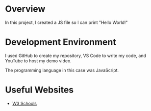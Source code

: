 # Overview

In this project, I created a JS file so I can print "Hello World!"

# Development Environment

I used GitHub to create my repository, VS Code to write my code, and YouTube to host my demo video.

The programming language in this case was JavaScript.

# Useful Websites

* [W3 Schools](https://www.w3schools.com/js/js_output.asp)
